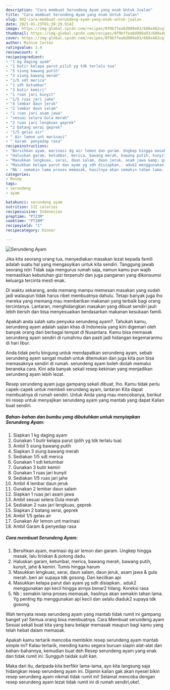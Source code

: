 ```yaml
---
description: "Cara membuat Serundeng Ayam yang enak Untuk Jualan"
title: "Cara membuat Serundeng Ayam yang enak Untuk Jualan"
slug: 992-cara-membuat-serundeng-ayam-yang-enak-untuk-jualan
date: 2021-01-23T01:39:29.914Z
image: https://img-global.cpcdn.com/recipes/0f9bffea6d909a93/680x482cq70/serundeng-ayam-foto-resep-utama.jpg
thumbnail: https://img-global.cpcdn.com/recipes/0f9bffea6d909a93/680x482cq70/serundeng-ayam-foto-resep-utama.jpg
cover: https://img-global.cpcdn.com/recipes/0f9bffea6d909a93/680x482cq70/serundeng-ayam-foto-resep-utama.jpg
author: Minnie Cortez
ratingvalue: 3.4
reviewcount: 4
recipeingredient:
- "1 kg daging ayam"
- "1 butir kelapa parut pilih yg tdk terlalu tua"
- "5 siung bawang putih"
- "3 siung bawang merah"
- "1/5 sdt merica"
- "1 sdt ketumbar"
- "3 butir kemiri"
- "1 ruas jari kunyit"
- "1/5 ruas jari jahe"
- "4 lembar daun jeruk"
- "2 lembar daun salam"
- "1 ruas jari asam jawa"
- "sesuai selera Gula merah"
- "2 ruas jari lengkuas geprek"
- "2 batang serai geprek"
- "1/5 gelas air"
- " Air lemon unt marinasi"
- " Garam  penyedap rasa"
recipeinstructions:
- "Bersihkan ayam, marinasi dg air lemon dan garam. Ungkep hingga masak, lalu tiriskan &amp; potong dadu."
- "Haluskan garam, ketumbar, merica, bawang merah, bawang putih, kunyit, jahe &amp; kemiri. Tumis hingga harum"
- "Masukkan lengkuas, serai, daun salam, daun jeruk, asam jawa &amp; gula merah..beri air supaya tdk gosong. Dan kecilkan api"
- "Masukkan kelapa parut dan ayam yg sdh disiapkan.. aduk2 menggunakan api kecil hingga airnya benar2 hilang. Koreksi rasa"
- "Nb : semakin lama proses memasak, hasilnya akan semakin tahan lama. Yg penting ttp menggunakan api kecil dan selalu diaduk2 supaya tdk gosong."
categories:
- Resep
tags:
- serundeng
- ayam

katakunci: serundeng ayam 
nutrition: 112 calories
recipecuisine: Indonesian
preptime: "PT23M"
cooktime: "PT30M"
recipeyield: "1"
recipecategory: Dinner

---
```



![Serundeng Ayam](https://img-global.cpcdn.com/recipes/0f9bffea6d909a93/680x482cq70/serundeng-ayam-foto-resep-utama.jpg)

Jika kita seorang orang tua, menyediakan masakan lezat kepada famili adalah suatu hal yang mengasyikan untuk kita sendiri. Tanggung jawab seorang istri Tidak saja mengurus rumah saja, namun kamu pun wajib memastikan kebutuhan gizi terpenuhi dan juga panganan yang dikonsumsi keluarga tercinta mesti enak.

Di waktu  sekarang, anda memang mampu memesan masakan yang sudah jadi walaupun tidak harus ribet membuatnya dahulu. Tetapi banyak juga lho mereka yang memang mau memberikan makanan yang terbaik bagi orang tercintanya. Lantaran, menghidangkan masakan yang dibuat sendiri jauh lebih bersih dan bisa menyesuaikan berdasarkan makanan kesukaan famili. 



Apakah anda salah satu penyuka serundeng ayam?. Tahukah kamu, serundeng ayam adalah sajian khas di Indonesia yang kini digemari oleh banyak orang dari berbagai tempat di Nusantara. Kamu bisa memasak serundeng ayam sendiri di rumahmu dan pasti jadi hidangan kegemaranmu di hari libur.

Anda tidak perlu bingung untuk mendapatkan serundeng ayam, sebab serundeng ayam sangat mudah untuk ditemukan dan juga kita pun bisa memasaknya sendiri di rumah. serundeng ayam boleh diolah memalui beraneka cara. Kini ada banyak sekali resep kekinian yang menjadikan serundeng ayam lebih lezat.

Resep serundeng ayam juga gampang sekali dibuat, lho. Kamu tidak perlu capek-capek untuk membeli serundeng ayam, lantaran Kita dapat membuatnya di rumah sendiri. Untuk Anda yang mau mencobanya, berikut ini resep untuk menyajikan serundeng ayam yang mantab yang dapat Kalian buat sendiri.

<!--inarticleads1-->

##### Bahan-bahan dan bumbu yang dibutuhkan untuk menyiapkan Serundeng Ayam:

1. Siapkan 1 kg daging ayam
1. Gunakan 1 butir kelapa parut (pilih yg tdk terlalu tua)
1. Ambil 5 siung bawang putih
1. Siapkan 3 siung bawang merah
1. Sediakan 1/5 sdt merica
1. Gunakan 1 sdt ketumbar
1. Gunakan 3 butir kemiri
1. Gunakan 1 ruas jari kunyit
1. Sediakan 1/5 ruas jari jahe
1. Ambil 4 lembar daun jeruk
1. Gunakan 2 lembar daun salam
1. Siapkan 1 ruas jari asam jawa
1. Ambil sesuai selera Gula merah
1. Sediakan 2 ruas jari lengkuas, geprek
1. Siapkan 2 batang serai, geprek
1. Ambil 1/5 gelas air
1. Gunakan  Air lemon unt marinasi
1. Ambil  Garam &amp; penyedap rasa




<!--inarticleads2-->

##### Cara membuat Serundeng Ayam:

1. Bersihkan ayam, marinasi dg air lemon dan garam. Ungkep hingga masak, lalu tiriskan &amp; potong dadu.
1. Haluskan garam, ketumbar, merica, bawang merah, bawang putih, kunyit, jahe &amp; kemiri. Tumis hingga harum
1. Masukkan lengkuas, serai, daun salam, daun jeruk, asam jawa &amp; gula merah..beri air supaya tdk gosong. Dan kecilkan api
1. Masukkan kelapa parut dan ayam yg sdh disiapkan.. aduk2 menggunakan api kecil hingga airnya benar2 hilang. Koreksi rasa
1. Nb : semakin lama proses memasak, hasilnya akan semakin tahan lama. Yg penting ttp menggunakan api kecil dan selalu diaduk2 supaya tdk gosong.




Wah ternyata resep serundeng ayam yang mantab tidak rumit ini gampang banget ya! Semua orang bisa membuatnya. Cara Membuat serundeng ayam Sesuai sekali buat kita yang baru belajar memasak maupun bagi kamu yang telah hebat dalam memasak.

Apakah kamu tertarik mencoba membikin resep serundeng ayam mantab simple ini? Kalau tertarik, mending kamu segera buruan siapin alat-alat dan bahan-bahannya, kemudian buat deh Resep serundeng ayam yang enak dan tidak rumit ini. Sungguh taidak sulit kan. 

Maka dari itu, daripada kita berfikir lama-lama, ayo kita langsung saja hidangkan resep serundeng ayam ini. Dijamin kalian gak akan nyesel bikin resep serundeng ayam nikmat tidak rumit ini! Selamat mencoba dengan resep serundeng ayam lezat tidak rumit ini di rumah sendiri,oke!.

